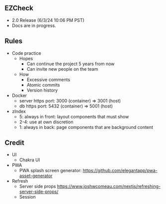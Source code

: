 ## EZCheck

- 2.0 Release (6/3/24 10:06 PM PST)
- Docs are in progress.

## Rules

- Code practice
  - Hopes
    - Can continue the project 5 years from now
    - Can invite new people on the team
  - How
    - Excessive comments
    - Atomic commits
    - Version history
- Docker
  - server https port: 3000 (container) => 3001 (host)
  - db https port: 5432 (container) => 5001 (host)
- zIndex
  - 5: always in front: layout components that must show
  - 2-4: use at own discretion
  - 1: always in back: page components that are background content

## Credit

- UI
  - Chakra UI
- PWA
  - PWA splash screen generator: https://github.com/elegantapp/pwa-asset-generator
- Refresh
  - Server side props https://www.joshwcomeau.com/nextjs/refreshing-server-side-props/
  - Session
